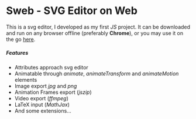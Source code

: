 # Sweb - SVG Editor on Web

This is a svg editor, I developed as my first *JS* project. It can be downloaded and run on any browser offline (preferably **Chrome**), or you may use it on the go [here](https://badafest/github.io).

##### Features
+ Attributes approach svg editor
+ Animatable through *animate*, *animateTransform* and *animateMotion* elements
+ Image export *jpg* and *png*
+ Animation Frames export (*jszip*)
+ Video export (*ffmpeg*)
+ LaTeX input (*MathJax*)
+ And some extensions...
